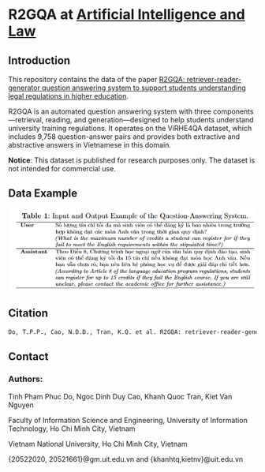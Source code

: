 # R2GQA at [Artificial Intelligence and Law](https://link.springer.com/journal/10506)
## Introduction
This repository contains the data of the paper [R2GQA: retriever-reader-generator question answering system to support students understanding legal regulations in higher education](https://link.springer.com/article/10.1007/s10506-025-09457-7). 

R2GQA is an automated question answering system with three components—retrieval, reading, and generation—designed to help students understand university training regulations. It operates on the ViRHE4QA dataset, which includes 9,758 question-answer pairs and provides both extractive and abstractive answers in Vietnamese in this domain.

**Notice**: This dataset is published for research purposes only. The dataset is not intended for commercial use.

## Data Example
![](https://github.com/DoPhamPhucTinh/R2GQA/blob/main/R2GQA-Data-Example.png)

## Citation 
```bash
Do, T.P.P., Cao, N.D.D., Tran, K.Q. et al. R2GQA: retriever-reader-generator question answering system to support students understanding legal regulations in higher education. Artif Intell Law (2025). https://doi.org/10.1007/s10506-025-09457-7
```
## Contact
### Authors:
Tinh Pham Phuc Do, Ngoc Dinh Duy Cao, Khanh Quoc Tran, Kiet Van Nguyen

Faculty of Information Science and Engineering, University of Information Technology, Ho Chi Minh City, Vietnam

Vietnam National University, Ho Chi Minh City, Vietnam

{20522020, 20521661}@gm.uit.edu.vn and {khanhtq,kietnv}@uit.edu.vn


